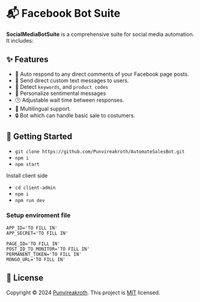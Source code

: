 # 📬 Facebook Bot Suite
**SocialMediaBotSuite** is a comprehensive suite for social media automation. It includes:

## ✨ Features

- 🚀 Auto respond to any direct comments of your Facebook page posts.
- 📩 Send direct custom text messages to users.
- 📁 Detect `keywords`, and `product codes`
- 🌼 Personalize sentimental messages
- 🕒 Adjustable wait time between responses.
- 📁 Multilingual support.
- 🔒 Bot which can handle basic sale to costumers.


## 🚀 Getting Started
- `git clone https://github.com/Punvireakroth/AutomateSalesBot.git`
- `npm i`
- `npm start`

Install client side
- `cd client-admin`
- `npm i`
- `npm run dev`

### Setup enviroment file

```
APP_ID='TO FILL IN'
APP_SECRET='TO FILL IN'

PAGE_ID='TO FILL IN'
POST_ID_TO_MONITOR='TO FILL IN'
PERMANENT_TOKEN='TO FILL IN'
MONGO_URL='TO FILL IN'
```

## 📝 License

Copyright © 2024 [Punvireakroth](https://github.com/Punvireakroth).
This project is [MIT](https://choosealicense.com/licenses/mit/) licensed.